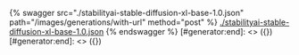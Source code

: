 [#generator:start]: <> ({ "template": "openapi" })
[#generator:start]: <> ({ "template": "openapi" })
{% swagger src="./stabilityai-stable-diffusion-xl-base-1.0.json" path="/images/generations/with-url" method="post" %}
[./stabilityai-stable-diffusion-xl-base-1.0.json](./stabilityai-stable-diffusion-xl-base-1.0.json)
{% endswagger %}
[#generator:end]: <> ({})
[#generator:end]: <> ({})